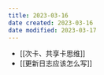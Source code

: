 ```yaml
---
title: 2023-03-16
date created: 2023-03-16
date modified: 2023-03-17
---
```

- [[次卡、共享卡思维]]
- [[更新日志应该怎么写]]  

